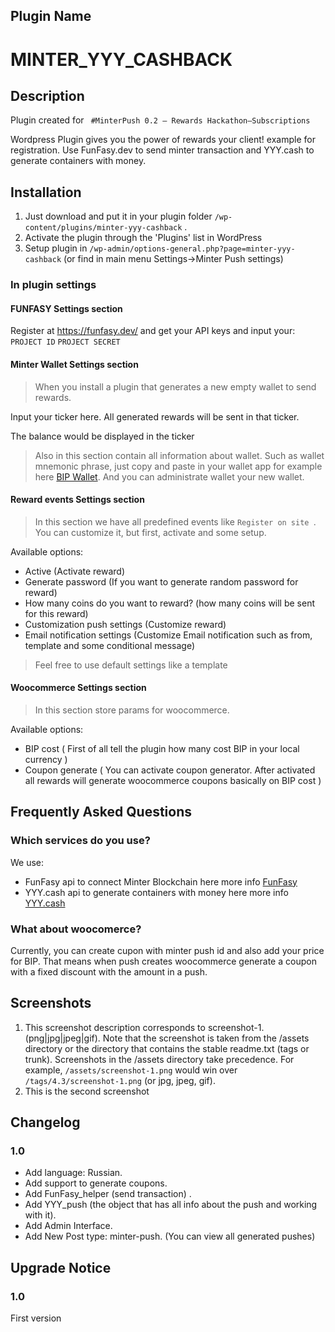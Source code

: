 ## Plugin Name ##
# MINTER_YYY_CASHBACK #

## Description ##

Plugin created for ` #MinterPush 0.2 – Rewards Hackathon–Subscriptions`

Wordpress Plugin gives you the power of rewards your client! example for registration.
 Use FunFasy.dev to send minter transaction and YYY.cash to generate containers with money.


## Installation ##

1. Just download and put it in your plugin folder
 `/wp-content/plugins/minter-yyy-cashback` .
2. Activate the plugin through the 'Plugins' list in WordPress
3. Setup plugin in `/wp-admin/options-general.php?page=minter-yyy-cashback` (or find in main menu Settings->Minter Push settings)

### In plugin settings ###

#### FUNFASY Settings section ####

Register at https://funfasy.dev/ and get your API keys and input your:
`PROJECT ID`
`PROJECT SECRET`

#### Minter Wallet Settings section ####
>When you install a plugin that generates a new empty wallet to send rewards.

Input your ticker here. All generated rewards will be sent in that ticker.

The balance would be displayed in the ticker 

>Also in this section contain all information about wallet. Such as wallet mnemonic phrase, just copy and paste in your wallet app for example here [BIP Wallet](https://wallet.bip.to "BIP Wallet"). And you can administrate wallet your new wallet.

#### Reward events Settings section ####
>In this section we have all predefined events like `Register on site `. You can customize it, but first, activate and some setup.

Available options:
- Active (Activate reward)
- Generate password (If you want to generate random password for reward)
- How many coins do you want to reward? (how many coins will be sent for this reward)
- Customization push settings (Customize reward)
- Email notification settings (Customize Email notification such as from, template and some conditional message)

>Feel free to use default settings like a template 
#### Woocommerce Settings section ####

>In this section store params for woocommerce.

Available options:
- BIP cost ( First of all tell the plugin how many cost BIP in your local currency )
- Coupon generate ( You can activate coupon generator. After activated all rewards will generate woocommerce coupons basically on BIP cost )
 

## Frequently Asked Questions ##

### Which services do you use? ###

We use:
 * FunFasy api to connect Minter Blockchain here more info [FunFasy](https://funfasy.dev/ "https://funfasy.dev/")
 * YYY.cash api to generate containers with money here more info [YYY.cash](https://push.money/swagger "https://push.money/swagger")

### What about woocomerce? ###

Currently, you can create cupon with minter push id and also add your price for BIP.
 That means when push creates woocommerce generate a coupon with a fixed discount with the amount in a push.

## Screenshots ##

1. This screenshot description corresponds to screenshot-1.(png|jpg|jpeg|gif). Note that the screenshot is taken from
the /assets directory or the directory that contains the stable readme.txt (tags or trunk). Screenshots in the /assets
directory take precedence. For example, `/assets/screenshot-1.png` would win over `/tags/4.3/screenshot-1.png`
(or jpg, jpeg, gif).
2. This is the second screenshot

## Changelog ##

### 1.0 ###
* Add language: Russian.
* Add support to generate coupons. 
* Add FunFasy_helper (send transaction) .
* Add YYY_push (the object that has all info about the push and working with it).
* Add Admin Interface.
* Add New Post type: minter-push. (You can view all generated pushes)



## Upgrade Notice ##

### 1.0 ###
First version
